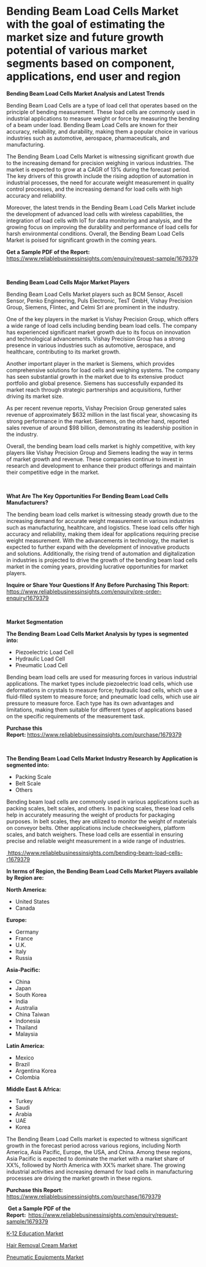 <p><h1>Bending Beam Load Cells Market with the goal of estimating the market size and future growth potential of various market segments based on component, applications, end user and region</h1></p><p><strong>Bending Beam Load Cells Market Analysis and Latest Trends</strong></p>
<p><p>Bending Beam Load Cells are a type of load cell that operates based on the principle of bending measurement. These load cells are commonly used in industrial applications to measure weight or force by measuring the bending of a beam under load. Bending Beam Load Cells are known for their accuracy, reliability, and durability, making them a popular choice in various industries such as automotive, aerospace, pharmaceuticals, and manufacturing.</p><p>The Bending Beam Load Cells Market is witnessing significant growth due to the increasing demand for precision weighing in various industries. The market is expected to grow at a CAGR of 13% during the forecast period. The key drivers of this growth include the rising adoption of automation in industrial processes, the need for accurate weight measurement in quality control processes, and the increasing demand for load cells with high accuracy and reliability.</p><p>Moreover, the latest trends in the Bending Beam Load Cells Market include the development of advanced load cells with wireless capabilities, the integration of load cells with IoT for data monitoring and analysis, and the growing focus on improving the durability and performance of load cells for harsh environmental conditions. Overall, the Bending Beam Load Cells Market is poised for significant growth in the coming years.</p></p>
<p><strong>Get a Sample PDF of the Report:&nbsp;</strong> <a href="https://www.reliablebusinessinsights.com/enquiry/request-sample/1679379">https://www.reliablebusinessinsights.com/enquiry/request-sample/1679379</a></p>
<p>&nbsp;</p>
<p><strong>Bending Beam Load Cells Major Market Players</strong></p>
<p><p>Bending Beam Load Cells Market players such as BCM Sensor, Ascell Sensor, Penko Engineering, Puls Electronic, TesT GmbH, Vishay Precision Group, Siemens, Flintec, and Celmi Srl are prominent in the industry. </p><p>One of the key players in the market is Vishay Precision Group, which offers a wide range of load cells including bending beam load cells. The company has experienced significant market growth due to its focus on innovation and technological advancements. Vishay Precision Group has a strong presence in various industries such as automotive, aerospace, and healthcare, contributing to its market growth.</p><p>Another important player in the market is Siemens, which provides comprehensive solutions for load cells and weighing systems. The company has seen substantial growth in the market due to its extensive product portfolio and global presence. Siemens has successfully expanded its market reach through strategic partnerships and acquisitions, further driving its market size.</p><p>As per recent revenue reports, Vishay Precision Group generated sales revenue of approximately $632 million in the last fiscal year, showcasing its strong performance in the market. Siemens, on the other hand, reported sales revenue of around $98 billion, demonstrating its leadership position in the industry.</p><p>Overall, the bending beam load cells market is highly competitive, with key players like Vishay Precision Group and Siemens leading the way in terms of market growth and revenue. These companies continue to invest in research and development to enhance their product offerings and maintain their competitive edge in the market.</p></p>
<p>&nbsp;</p>
<p><strong>What Are The Key Opportunities For Bending Beam Load Cells Manufacturers?</strong></p>
<p><p>The bending beam load cells market is witnessing steady growth due to the increasing demand for accurate weight measurement in various industries such as manufacturing, healthcare, and logistics. These load cells offer high accuracy and reliability, making them ideal for applications requiring precise weight measurement. With the advancements in technology, the market is expected to further expand with the development of innovative products and solutions. Additionally, the rising trend of automation and digitalization in industries is projected to drive the growth of the bending beam load cells market in the coming years, providing lucrative opportunities for market players.</p></p>
<p><strong>Inquire or Share Your Questions If Any Before Purchasing This Report:</strong> <a href="https://www.reliablebusinessinsights.com/enquiry/pre-order-enquiry/1679379">https://www.reliablebusinessinsights.com/enquiry/pre-order-enquiry/1679379</a></p>
<p>&nbsp;</p>
<p><strong>Market Segmentation</strong></p>
<p><strong>The Bending Beam Load Cells Market Analysis by types is segmented into:</strong></p>
<p><ul><li>Piezoelectric Load Cell</li><li>Hydraulic Load Cell</li><li>Pneumatic Load Cell</li></ul></p>
<p><p>Bending beam load cells are used for measuring forces in various industrial applications. The market types include piezoelectric load cells, which use deformations in crystals to measure force; hydraulic load cells, which use a fluid-filled system to measure force; and pneumatic load cells, which use air pressure to measure force. Each type has its own advantages and limitations, making them suitable for different types of applications based on the specific requirements of the measurement task.</p></p>
<p><strong>Purchase this Report:&nbsp;</strong><a href="https://www.reliablebusinessinsights.com/purchase/1679379">https://www.reliablebusinessinsights.com/purchase/1679379</a></p>
<p>&nbsp;</p>
<p><strong>The Bending Beam Load Cells Market Industry Research by Application is segmented into:</strong></p>
<p><ul><li>Packing Scale</li><li>Belt Scale</li><li>Others</li></ul></p>
<p><p>Bending beam load cells are commonly used in various applications such as packing scales, belt scales, and others. In packing scales, these load cells help in accurately measuring the weight of products for packaging purposes. In belt scales, they are utilized to monitor the weight of materials on conveyor belts. Other applications include checkweighers, platform scales, and batch weighers. These load cells are essential in ensuring precise and reliable weight measurement in a wide range of industries.</p></p>
<p><a href="https://www.reliablebusinessinsights.com/bending-beam-load-cells-r1679379">&nbsp;https://www.reliablebusinessinsights.com/bending-beam-load-cells-r1679379</a></p>
<p><strong>In terms of Region, the Bending Beam Load Cells Market Players available by Region are:</strong></p>
<p>
    <p> <strong> North America: </strong>
        <ul>
            <li>United States</li>
            <li>Canada</li>
        </ul>
        </p> 
    <p> <strong> Europe: </strong>
        <ul>
            <li>Germany</li>
            <li>France</li>
            <li>U.K.</li>
            <li>Italy</li>
            <li>Russia</li>
        </ul>
        </p> 
    <p> <strong> Asia-Pacific: </strong>
        <ul>
            <li>China</li>
            <li>Japan</li>
            <li>South Korea</li>
            <li>India</li>
            <li>Australia</li>
            <li>China Taiwan</li>
            <li>Indonesia</li>
            <li>Thailand</li>
            <li>Malaysia</li>
        </ul>
        </p> 
    <p> <strong> Latin America: </strong>
        <ul>
            <li>Mexico</li>
            <li>Brazil</li>
            <li>Argentina Korea</li>
            <li>Colombia</li>
        </ul>
        </p> 
    <p> <strong> Middle East & Africa: </strong>
        <ul>
            <li>Turkey</li>
            <li>Saudi</li>
            <li>Arabia</li>
            <li>UAE</li>
            <li>Korea</li>
        </ul>
    </p>
    </p>
<p><p>The Bending Beam Load Cells market is expected to witness significant growth in the forecast period across various regions, including North America, Asia Pacific, Europe, the USA, and China. Among these regions, Asia Pacific is expected to dominate the market with a market share of XX%, followed by North America with XX% market share. The growing industrial activities and increasing demand for load cells in manufacturing processes are driving the market growth in these regions.</p></p>
<p><strong>Purchase this Report: </strong><a href="https://www.reliablebusinessinsights.com/purchase/1679379">https://www.reliablebusinessinsights.com/purchase/1679379</a></p>
<p>&nbsp;<strong>Get a Sample PDF of the Report:&nbsp;&nbsp;</strong><a href="https://www.reliablebusinessinsights.com/enquiry/request-sample/1679379">https://www.reliablebusinessinsights.com/enquiry/request-sample/1679379</a></p>
<p><strong></strong></p>
<p><p><a href="https://medium.com/@babymorar/k-12-education-market-a-global-and-regional-analysis-focus-on-end-user-product-and-region-8d52d76f6cd6">K-12 Education Market</a></p><p><a href="https://medium.com/@felipestehr/insights-into-the-hair-removal-cream-market-size-which-is-expanding-with-a-14-2-62bfd59bf61e">Hair Removal Cream Market</a></p><p><a href="https://medium.com/@madisynreinger/pneumatic-equipments-market-a-global-and-regional-analysis-focus-on-region-country-level-8cbb4b3cf382">Pneumatic Equipments Market</a></p></p>